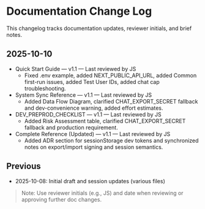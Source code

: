 # Documentation Change Log

This changelog tracks documentation updates, reviewer initials, and brief notes.

## 2025-10-10
- Quick Start Guide — v1.1 — Last reviewed by JS
  - Fixed .env example, added NEXT_PUBLIC_API_URL, added Common first-run issues, added Test User IDs, added chat cap troubleshooting.
- System Sync Reference — v1.1 — Last reviewed by JS
  - Added Data Flow Diagram, clarified CHAT_EXPORT_SECRET fallback and dev-convenience warning, added effort estimates.
- DEV_PREPROD_CHECKLIST — v1.1 — Last reviewed by JS
  - Added Risk Assessment table, clarified CHAT_EXPORT_SECRET fallback and production requirement.
- Complete Reference (Updated) — v1.1 — Last reviewed by JS
  - Added ADR section for sessionStorage dev tokens and synchronized notes on export/import signing and session semantics.


## Previous
- 2025-10-08: Initial draft and session updates (various files)


> Note: Use reviewer initials (e.g., JS) and date when reviewing or approving further doc changes.
